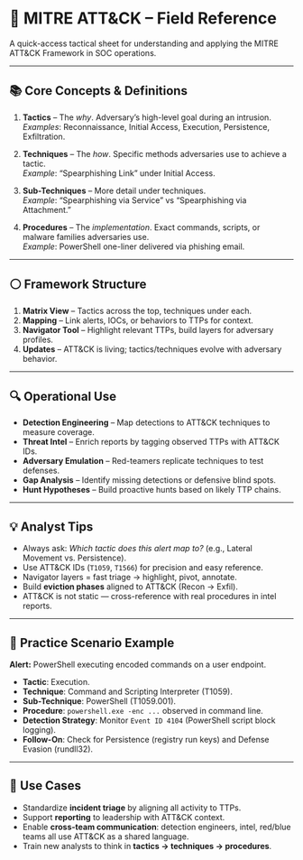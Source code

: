 # 🧠 MITRE ATT&CK – Field Reference  

A quick-access tactical sheet for understanding and applying the MITRE ATT&CK Framework in SOC operations.  

---

## 📚 Core Concepts & Definitions  

1. **Tactics** – The *why*. Adversary’s high-level goal during an intrusion.  
   *Examples*: Reconnaissance, Initial Access, Execution, Persistence, Exfiltration.  

2. **Techniques** – The *how*. Specific methods adversaries use to achieve a tactic.  
   *Example*: “Spearphishing Link” under Initial Access.  

3. **Sub-Techniques** – More detail under techniques.  
   *Example*: “Spearphishing via Service” vs “Spearphishing via Attachment.”  

4. **Procedures** – The *implementation*. Exact commands, scripts, or malware families adversaries use.  
   *Example*: PowerShell one-liner delivered via phishing email.  

---

## ⚪ Framework Structure  

1. **Matrix View** – Tactics across the top, techniques under each.  
2. **Mapping** – Link alerts, IOCs, or behaviors to TTPs for context.  
3. **Navigator Tool** – Highlight relevant TTPs, build layers for adversary profiles.  
4. **Updates** – ATT&CK is living; tactics/techniques evolve with adversary behavior.  

---

## 🔍 Operational Use  

* **Detection Engineering** – Map detections to ATT&CK techniques to measure coverage.  
* **Threat Intel** – Enrich reports by tagging observed TTPs with ATT&CK IDs.  
* **Adversary Emulation** – Red-teamers replicate techniques to test defenses.  
* **Gap Analysis** – Identify missing detections or defensive blind spots.  
* **Hunt Hypotheses** – Build proactive hunts based on likely TTP chains.  

---

## 💡 Analyst Tips  

* Always ask: *Which tactic does this alert map to?* (e.g., Lateral Movement vs. Persistence).  
* Use ATT&CK IDs (`T1059`, `T1566`) for precision and easy reference.  
* Navigator layers = fast triage → highlight, pivot, annotate.  
* Build **eviction phases** aligned to ATT&CK (Recon → Exfil).  
* ATT&CK is not static — cross-reference with real procedures in intel reports.  

---

## 🧪 Practice Scenario Example  

**Alert:** PowerShell executing encoded commands on a user endpoint.  

* **Tactic**: Execution.  
* **Technique**: Command and Scripting Interpreter (T1059).  
* **Sub-Technique**: PowerShell (T1059.001).  
* **Procedure**: `powershell.exe -enc ...` observed in command line.  
* **Detection Strategy**: Monitor `Event ID 4104` (PowerShell script block logging).  
* **Follow-On**: Check for Persistence (registry run keys) and Defense Evasion (rundll32).  

---

## 🧭 Use Cases  

* Standardize **incident triage** by aligning all activity to TTPs.  
* Support **reporting** to leadership with ATT&CK context.  
* Enable **cross-team communication**: detection engineers, intel, red/blue teams all use ATT&CK as a shared language.  
* Train new analysts to think in **tactics → techniques → procedures**.  

